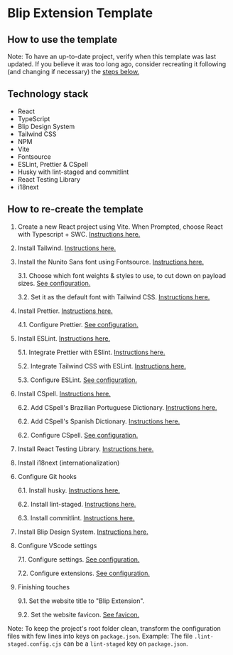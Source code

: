 # Blip Extension Template

## How to use the template

<!-- TODO: Write -->

Note: To have an up-to-date project, verify when this template was last updated. If you believe it was too long ago, consider recreating it following (and changing if necessary) the [steps below.](#how-to-re-create-the-template)

## Technology stack

-   React
-   TypeScript
-   Blip Design System
-   Tailwind CSS
-   NPM
-   Vite
-   Fontsource
-   ESLint, Prettier & CSpell
-   Husky with lint-staged and commitlint
-   React Testing Library
-   i18next

<!-- TODO: Fix numbers -->

## How to re-create the template

1. Create a new React project using Vite. When Prompted, choose React with Typescript + SWC.
   [Instructions here.](https://vitejs.dev/guide/#scaffolding-your-first-vite-project)

2. Install Tailwind. [Instructions here.](https://tailwindcss.com/docs/guides/vite)

3. Install the Nunito Sans font using Fontsource. [Instructions here.](https://fontsource.org/docs/getting-started)

    3.1. Choose which font weights & styles to use, to cut down on payload sizes. [See configuration.](./src/lib/fonts.ts)

    3.2. Set it as the default font with Tailwind CSS. [Instructions here.](https://tailwindcss.com/docs/font-family#customizing-the-default-font)

4. Install Prettier. [Instructions here.](https://prettier.io/docs/en/install.html)

    4.1. Configure Prettier. [See configuration.](./package.json)

5. Install ESLint. [Instructions here.](https://eslint.org/docs/latest/use/getting-started)

    5.1. Integrate Prettier with ESlint. [Instructions here.](https://prettier.io/docs/en/integrating-with-linters.html)

    5.2. Integrate Tailwind CSS with ESLint. [Instructions here.](https://github.com/francoismassart/eslint-plugin-tailwindcss#2-install-eslint-plugin-tailwindcss)

    5.3. Configure ESLint. [See configuration.](./.eslintrc.cjs)

6. Install CSpell. [Instructions here.](https://cspell.org/docs/installation/)

    6.2. Add CSpell's Brazilian Portuguese Dictionary. [Instructions here.](https://github.com/streetsidesoftware/cspell-dicts/tree/main/dictionaries/pt_BR)

    6.2. Add CSpell's Spanish Dictionary. [Instructions here.](https://github.com/streetsidesoftware/cspell-dicts/tree/main/dictionaries/es_ES)

    6.2. Configure CSpell. [See configuration.](./package.json)

7. Install React Testing Library. [Instructions here.](https://cspell.org/docs/installation/)

8. Install i18next (internationalization)

<!-- TODO: Add React Testing Library or Enzyme -->

6. Configure Git hooks

    6.1. Install husky. [Instructions here.](https://typicode.github.io/husky/#/?id=install)

    6.2. Install lint-staged. [Instructions here.](https://www.npmjs.com/package/lint-staged)

    6.3. Install commitlint. [Instructions here.](https://commitlint.js.org/#/guides-local-setup?id=install-commitlint)

7. Install Blip Design System. [Instructions here.](https://design.take.net/240287753/p/216ef2-instalao/t/773b48)

8. Configure VScode settings

    7.1. Configure settings. [See configuration.](./.vscode/settings.json)

    7.2. Configure extensions. [See configuration.](./.vscode/extensions.json)

9. Finishing touches

    9.1. Set the website title to "Blip Extension".

    9.2. Set the website favicon. [See favicon.](./public/blip.svg)

Note: To keep the project's root folder clean, transform the configuration files with few lines into keys on `package.json`. Example: The file `.lint-staged.config.cjs` can be a `lint-staged` key on `package.json`.

